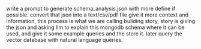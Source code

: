 write a prompt to generate schema_analysis.json with more define if possible.
convert that json into a text/csv/pdf file give it more context and information, this process is what we are calling building story, story is giving the json and asking llm to explain this mongodb schema where it can be used, and give it some example queries and the store it. 
later query the vector database with natural language queries. 
